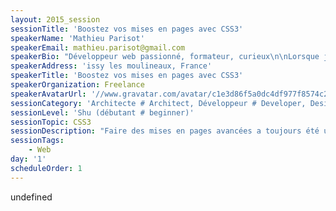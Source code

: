 ```yaml
---
layout: 2015_session
sessionTitle: 'Boostez vos mises en pages avec CSS3'
speakerName: 'Mathieu Parisot'
speakerEmail: mathieu.parisot@gmail.com
speakerBio: "Développeur web passionné, formateur, curieux\n\nLorsque je n'accompagne pas des clients pour les aider à améliorer leurs expériences web, je co-organise les HumanTalks Paris"
speakerAddress: 'issy les moulineaux, France'
speakerTitle: 'Boostez vos mises en pages avec CSS3'
speakerOrganization: Freelance
speakerAvatarUrl: '//www.gravatar.com/avatar/c1e3d86f5a0dc4df977f8574c214db8d?size=200&default=mm'
sessionCategory: 'Architecte # Architect, Développeur # Developer, Designer'
sessionLevel: 'Shu (débutant # beginner)'
sessionTopic: CSS3
sessionDescription: "Faire des mises en pages avancées a toujours été une gageure en CSS. \n\nNous avons utilisé les tableaux, puis des dizaines de div, et tout un tas d'astuces et de bidouilles plus ou moins élégantes. Heureusement les choses changent enfin ! \n\nDe nouvelles normes ont fait leur apparition pour nous aider : flexbox, CSS Column, CSS Shapes et CSS Grid Layout\n\nA travers ce tour d'horizon, vous pourrez les découvrir et voir ce que nous reserve un avenir pas si lointain"
sessionTags:
    - Web
day: '1'
scheduleOrder: 1
---
```


undefined
